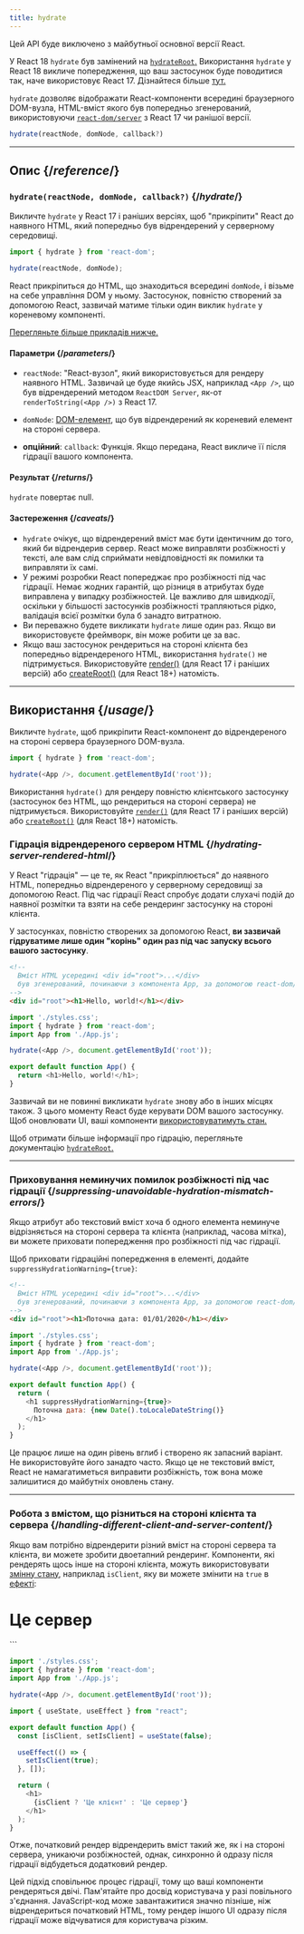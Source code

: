 ```yaml
---
title: hydrate
---
```


<Deprecated>

Цей API буде виключено з майбутньої основної версії React.

У React 18 `hydrate` був замінений на [`hydrateRoot`.](/reference/react-dom/client/hydrateRoot) Використання `hydrate` у React 18 викличе попередження, що ваш застосунок буде поводитися так, наче використовує React 17. Дізнайтеся більше [тут.](/blog/2022/03/08/react-18-upgrade-guide#updates-to-client-rendering-apis)

</Deprecated>

<Intro>

`hydrate` дозволяє відображати React-компоненти всередині браузерного DOM-вузла, HTML-вміст якого був попередньо згенерований, використовуючи [`react-dom/server`](/reference/react-dom/server) з React 17 чи ранішої версії.

```js
hydrate(reactNode, domNode, callback?)
```

</Intro>

<InlineToc />

---

## Опис {/*reference*/}

### `hydrate(reactNode, domNode, callback?)` {/*hydrate*/}

Викличте `hydrate` у React 17 і раніших версіях, щоб "прикріпити" React до наявного HTML, який попередньо був відрендерений у серверному середовищі.

```js
import { hydrate } from 'react-dom';

hydrate(reactNode, domNode);
```

React прикріпиться до HTML, що знаходиться всередині `domNode`, і візьме на себе управління DOM у ньому. Застосунок, повністю створений за допомогою React, зазвичай матиме тільки один виклик `hydrate` у кореневому компоненті.

[Перегляньте більше прикладів нижче.](#usage)

#### Параметри {/*parameters*/}

* `reactNode`: "React-вузол", який використовується для рендеру наявного HTML. Зазвичай це буде якийсь JSX, наприклад `<App />`, що був відрендерений методом `ReactDOM Server`, як-от `renderToString(<App />)` з React 17.

* `domNode`: [DOM-елемент](https://developer.mozilla.org/en-US/docs/Web/API/Element), що був відрендерений як кореневий елемент на стороні сервера.

* **опційний**: `callback`: Функція. Якщо передана, React викличе її після гідрації вашого компонента.

#### Результат {/*returns*/}

`hydrate` повертає null.

#### Застереження {/*caveats*/}
* `hydrate` очікує, що відрендерений вміст має бути ідентичним до того, який би відрендерив сервер. React може виправляти розбіжності у тексті, але вам слід сприймати невідповідності як помилки та виправляти їх cамі.
* У режимі розробки React попереджає про розбіжності під час гідрації. Немає жодних гарантій, що різниця в атрибутах буде виправлена у випадку розбіжностей. Це важливо для швидкодії, оскільки у більшості застосунків розбіжності трапляються рідко, валідація всієї розмітки була б занадто витратною.
* Ви переважно будете викликати `hydrate` лише один раз. Якщо ви використовуєте фреймворк, він може робити це за вас.
* Якщо ваш застосунок рендериться на стороні клієнта без попередньо відрендереного HTML, використання `hydrate()` не підтримується. Використовуйте [render()](/reference/react-dom/render) (для React 17 і раніших версій) або [createRoot()](/reference/react-dom/client/createRoot) (для React 18+) натомість.

---

## Використання {/*usage*/}

Викличте `hydrate`, щоб прикріпити <CodeStep step={1}>React-компонент</CodeStep> до відрендереного на стороні сервера <CodeStep step={2}>браузерного DOM-вузла</CodeStep>.

```js [[1, 3, "<App />"], [2, 3, "document.getElementById('root')"]]
import { hydrate } from 'react-dom';

hydrate(<App />, document.getElementById('root'));
```

Використання `hydrate()` для рендеру повністю клієнтського застосунку (застосунок без HTML, що рендериться на стороні сервера) не підтримується. Використовуйте [`render()`](/reference/react-dom/render) (для React 17 і раніших версій) або [`createRoot()`](/reference/react-dom/client/createRoot) (для React 18+) натомість.

### Гідрація відрендереного сервером HTML {/*hydrating-server-rendered-html*/}

У React "гідрація" — це те, як React "прикріплюється" до наявного HTML, попередньо відрендереного у серверному середовищі за допомогою React. Під час гідрації React спробує додати слухачі подій до наявної розмітки та взяти на себе рендеринг застосунку на стороні клієнта.

У застосунках, повністю створених за допомогою React, **ви зазвичай гідруватиме лише один "корінь" один раз під час запуску всього вашого застосунку**.

<Sandpack>

```html public/index.html
<!--
  Вміст HTML усередині <div id="root">...</div>
  був згенерований, починаючи з компонента App, за допомогою react-dom/server.
-->
<div id="root"><h1>Hello, world!</h1></div>
```

```js index.js active
import './styles.css';
import { hydrate } from 'react-dom';
import App from './App.js';

hydrate(<App />, document.getElementById('root'));
```

```js App.js
export default function App() {
  return <h1>Hello, world!</h1>;
}
```

</Sandpack>

Зазвичай ви не повинні викликати `hydrate` знову або в інших місцях також. З цього моменту React буде керувати DOM вашого застосунку. Щоб оновлювати UI, ваші компоненти [використовуватимуть стан.](/reference/react/useState)

Щоб отримати більше інформації про гідрацію, перегляньте документацію [`hydrateRoot`.](/reference/react-dom/client/hydrateRoot)

---

### Приховування неминучих помилок розбіжності під час гідрації {/*suppressing-unavoidable-hydration-mismatch-errors*/}

Якщо атрибут або текстовий вміст хоча б одного елемента неминуче відрізняється на стороні сервера та клієнта (наприклад, часова мітка), ви можете приховати попередження про розбіжності під час гідрації.

Щоб приховати гідраційні попередження в елементі, додайте `suppressHydrationWarning={true}`:

<Sandpack>

```html public/index.html
<!--
  Вміст HTML усередині <div id="root">...</div>
  був згенерований, починаючи з компонента App, за допомогою react-dom/server.
-->
<div id="root"><h1>Поточна дата: 01/01/2020</h1></div>
```

```js index.js
import './styles.css';
import { hydrate } from 'react-dom';
import App from './App.js';

hydrate(<App />, document.getElementById('root'));
```

```js App.js active
export default function App() {
  return (
    <h1 suppressHydrationWarning={true}>
      Поточна дата: {new Date().toLocaleDateString()}
    </h1>
  );
}
```

</Sandpack>

Це працює лише на один рівень вглиб і створено як запасний варіант. Не використовуйте його занадто часто. Якщо це не текстовий вміст, React не намагатиметься виправити розбіжність, тож вона може залишитися до майбутніх оновлень стану.

---

### Робота з вмістом, що різниться на стороні клієнта та сервера {/*handling-different-client-and-server-content*/}

Якщо вам потрібно відрендерити різний вміст на стороні сервера та клієнта, ви можете зробити двоетапний рендеринг. Компоненти, які рендерять щось інше на стороні клієнта, можуть використовувати [змінну стану](/reference/react/useState), наприклад `isClient`, яку ви можете змінити на `true` в [ефекті](/reference/react/useEffect):

<Sandpack>

<!--
  Вміст HTML усередині <div id="root">...</div>
  був згенерований, починаючи з компонента App, за допомогою react-dom/server.
-->
<div id="root"><h1>Це сервер</h1></div>
```

```js index.js
import './styles.css';
import { hydrate } from 'react-dom';
import App from './App.js';

hydrate(<App />, document.getElementById('root'));
```

```js App.js active
import { useState, useEffect } from "react";

export default function App() {
  const [isClient, setIsClient] = useState(false);

  useEffect(() => {
    setIsClient(true);
  }, []);

  return (
    <h1>
      {isClient ? 'Це клієнт' : 'Це сервер'}
    </h1>
  );
}
```

</Sandpack>

Отже, початковий рендер відрендерить вміст такий же, як і на стороні сервера, уникаючи розбіжностей, однак, синхронно й одразу після гідрації відбудеться додатковий рендер.

<Pitfall>

Цей підхід сповільнює процес гідрації, тому що ваші компоненти рендеряться двічі. Пам'ятайте про досвід користувача у разі повільного з'єднання. JavaScript-код може завантажитися значно пізніше, ніж відрендериться початковий HTML, тому рендер іншого UI одразу після гідрації може відчуватися для користувача різким.

</Pitfall>
